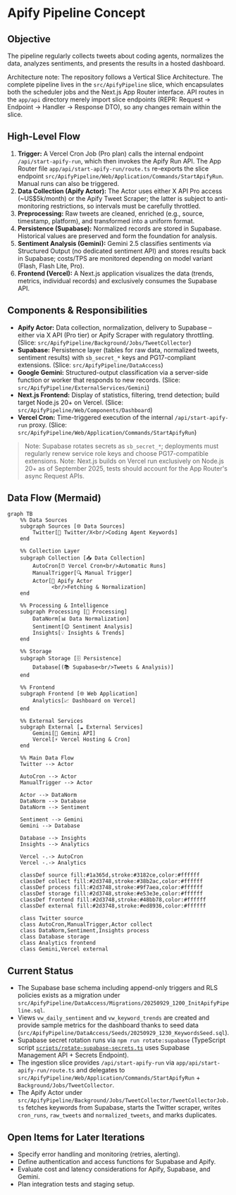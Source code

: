 # Apify Pipeline Concept

## Objective
The pipeline regularly collects tweets about coding agents, normalizes the data, analyzes sentiments, and presents the results in a hosted dashboard.

Architecture note: The repository follows a Vertical Slice Architecture. The complete pipeline lives in the `src/ApifyPipeline` slice, which encapsulates both the scheduler jobs and the Next.js App Router interface. API routes in the `app/api` directory merely import slice endpoints (REPR: Request → Endpoint → Handler → Response DTO), so any changes remain within the slice.

## High-Level Flow
1. **Trigger:** A Vercel Cron Job (Pro plan) calls the internal endpoint `/api/start-apify-run`, which then invokes the Apify Run API. The App Router file `app/api/start-apify-run/route.ts` re-exports the slice endpoint `src/ApifyPipeline/Web/Application/Commands/StartApifyRun`. Manual runs can also be triggered.
2. **Data Collection (Apify Actor):** The Actor uses either X API Pro access (~US$5k/month) or the Apify Tweet Scraper; the latter is subject to anti-monitoring restrictions, so intervals must be carefully throttled.
3. **Preprocessing:** Raw tweets are cleaned, enriched (e.g., source, timestamp, platform), and transformed into a uniform format.
4. **Persistence (Supabase):** Normalized records are stored in Supabase. Historical values are preserved and form the foundation for analysis.
5. **Sentiment Analysis (Gemini):** Gemini 2.5 classifies sentiments via Structured Output (no dedicated sentiment API) and stores results back in Supabase; costs/TPS are monitored depending on model variant (Flash, Flash Lite, Pro).
6. **Frontend (Vercel):** A Next.js application visualizes the data (trends, metrics, individual records) and exclusively consumes the Supabase API.

## Components & Responsibilities
- **Apify Actor:** Data collection, normalization, delivery to Supabase – either via X API (Pro tier) or Apify Scraper with regulatory throttling. (Slice: `src/ApifyPipeline/Background/Jobs/TweetCollector`)
- **Supabase:** Persistence layer (tables for raw data, normalized tweets, sentiment results) with `sb_secret_*` keys and PG17-compliant extensions. (Slice: `src/ApifyPipeline/DataAccess`)
- **Google Gemini:** Structured-output classification via a server-side function or worker that responds to new records. (Slice: `src/ApifyPipeline/ExternalServices/Gemini`)
- **Next.js Frontend:** Display of statistics, filtering, trend detection; build target Node.js 20+ on Vercel. (Slice: `src/ApifyPipeline/Web/Components/Dashboard`)
- **Vercel Cron:** Time-triggered execution of the internal `/api/start-apify-run` proxy. (Slice: `src/ApifyPipeline/Web/Application/Commands/StartApifyRun`)

> Note: Supabase rotates secrets as `sb_secret_*`; deployments must regularly renew service role keys and choose PG17-compatible extensions.
> Note: Next.js builds on Vercel run exclusively on Node.js 20+ as of September 2025, tests should account for the App Router's async Request APIs.

## Data Flow (Mermaid)
```mermaid
graph TB
    %% Data Sources
    subgraph Sources [🌐 Data Sources]
        Twitter[📢 Twitter/X<br/>Coding Agent Keywords]
    end

    %% Collection Layer
    subgraph Collection [📥 Data Collection]
        AutoCron[⏰ Vercel Cron<br/>Automatic Runs]
        ManualTrigger[🔍 Manual Trigger]
        Actor[🤖 Apify Actor
              <br/>Fetching & Normalization]
    end

    %% Processing & Intelligence
    subgraph Processing [🧠 Processing]
        DataNorm[📊 Data Normalization]
        Sentiment[😊 Sentiment Analysis]
        Insights[💡 Insights & Trends]
    end

    %% Storage
    subgraph Storage [🗄️ Persistence]
        Database[(📚 Supabase<br/>Tweets & Analysis)]
    end

    %% Frontend
    subgraph Frontend [🌐 Web Application]
        Analytics[📈 Dashboard on Vercel]
    end

    %% External Services
    subgraph External [☁️ External Services]
        Gemini[🤖 Gemini API]
        Vercel[⚡ Vercel Hosting & Cron]
    end

    %% Main Data Flow
    Twitter --> Actor

    AutoCron --> Actor
    ManualTrigger --> Actor

    Actor --> DataNorm
    DataNorm --> Database
    DataNorm --> Sentiment

    Sentiment --> Gemini
    Gemini --> Database

    Database --> Insights
    Insights --> Analytics

    Vercel -.-> AutoCron
    Vercel -.-> Analytics

    classDef source fill:#1a365d,stroke:#3182ce,color:#ffffff
    classDef collect fill:#2d3748,stroke:#38b2ac,color:#ffffff
    classDef process fill:#2d3748,stroke:#9f7aea,color:#ffffff
    classDef storage fill:#2d3748,stroke:#e53e3e,color:#ffffff
    classDef frontend fill:#2d3748,stroke:#48bb78,color:#ffffff
    classDef external fill:#2d3748,stroke:#ed8936,color:#ffffff

    class Twitter source
    class AutoCron,ManualTrigger,Actor collect
    class DataNorm,Sentiment,Insights process
    class Database storage
    class Analytics frontend
    class Gemini,Vercel external
```

## Current Status
- The Supabase base schema including append-only triggers and RLS policies exists as a migration under `src/ApifyPipeline/DataAccess/Migrations/20250929_1200_InitApifyPipeline.sql`.
- Views `vw_daily_sentiment` and `vw_keyword_trends` are created and provide sample metrics for the dashboard thanks to seed data (`src/ApifyPipeline/DataAccess/Seeds/20250929_1230_KeywordsSeed.sql`).
- Supabase secret rotation runs via `npm run rotate:supabase` (TypeScript script [`scripts/rotate-supabase-secrets.ts`](file:///home/prinova/CodeProjects/agent-vibes/scripts/rotate-supabase-secrets.ts) uses Supabase Management API + Secrets Endpoint).
- The ingestion slice provides `/api/start-apify-run` via `app/api/start-apify-run/route.ts` and delegates to `src/ApifyPipeline/Web/Application/Commands/StartApifyRun` + `Background/Jobs/TweetCollector`.
- The Apify Actor under `src/ApifyPipeline/Background/Jobs/TweetCollector/TweetCollectorJob.ts` fetches keywords from Supabase, starts the Twitter scraper, writes `cron_runs`, `raw_tweets` and `normalized_tweets`, and marks duplicates.

## Open Items for Later Iterations
- Specify error handling and monitoring (retries, alerting).
- Define authentication and access functions for Supabase and Apify.
- Evaluate cost and latency considerations for Apify, Supabase, and Gemini.
- Plan integration tests and staging setup.
